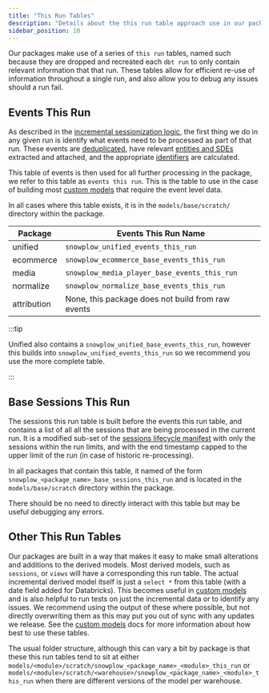 ```yaml
---
title: "This Run Tables"
description: "Details about the this run table approach use in our packages."
sidebar_position: 10
---
```


Our packages make use of a series of `this run` tables, named such because they are dropped and recreated each `dbt run` to only contain relevant information that that run. These tables allow for efficient re-use of information throughout a single run, and also allow you to debug any issues should a run fail.

## Events This Run
As described in the [incremental sessionization logic](/docs/modeling-your-data/modeling-your-data-with-dbt/package-mechanics/incremental-processing/index.md), the first thing we do in any given run is identify what events need to be processed as part of that run. These events are [deduplicated](/docs/modeling-your-data/modeling-your-data-with-dbt/package-mechanics/deduplication/index.md), have relevant [entities and SDEs](/docs/modeling-your-data/modeling-your-data-with-dbt/package-features/modeling-entities/index.md) extracted and attached, and the appropriate [identifiers](/docs/modeling-your-data/modeling-your-data-with-dbt/package-features/custom-identifiers/index.md) are calculated.

This table of events is then used for all further processing in the package, we refer to this table as `events this run`. This is the table to use in the case of building most [custom models](/docs/modeling-your-data/modeling-your-data-with-dbt/dbt-custom-models/index.md) that require the event level data. 

In all cases where this table exists, it is in the `models/base/scratch/` directory within the package.

| Package | Events This Run Name |
|---------|----------------------|
| unified | `snowplow_unified_events_this_run` |
| ecommerce |`snowplow_ecommerce_base_events_this_run` |
| media | `snowplow_media_player_base_events_this_run` |
| normalize | `snowplow_normalize_base_events_this_run` |
| attribution | None, this package does not build from raw events |

:::tip

Unified also contains a `snowplow_unified_base_events_this_run`, however this builds into `snowplow_unified_events_this_run` so we recommend you use the more complete table.

:::

## Base Sessions This Run
The sessions this run table is built before the events this run table, and contains a list of all all the sessions that are being processed in the current run. It is a modified sub-set of the [sessions lifecycle manifest](/docs/modeling-your-data/modeling-your-data-with-dbt/package-mechanics/manifest-tables/index.md) with only the sessions within the run limits, and with the end timestamp capped to the upper limit of the run (in case of historic re-processing). 

In all packages that contain this table, it named of the form `snowplow_<package_name>_base_sessions_this_run` and is located in the `models/base/scratch` directory within the package.

There should be no need to directly interact with this table but may be useful debugging any errors.

## Other This Run Tables
Our packages are built in a way that makes it easy to make small alterations and additions to the derived models. Most derived models, such as `sessions`, or `views` will have a corresponding this run table. The actual incremental derived model itself is just a `select *` from this table (with a date field added for Databricks). This becomes useful in [custom models](/docs/modeling-your-data/modeling-your-data-with-dbt/dbt-custom-models/index.md) and is also helpful to run tests on just the incremental data or to identify any issues. We recommend using the output of these where possible, but not directly overwriting them as this may put you out of sync with any updates we release. See the [custom models](/docs/modeling-your-data/modeling-your-data-with-dbt/dbt-custom-models/index.md) docs for more information about how best to use these tables.

The usual folder structure, although this can vary a bit by package is that these this run tables tend to sit at either `models/<module>/scratch/snowplow_<package_name>_<module>_this_run` or `models/<module>/scratch/<warehouse>/snowplow_<package_name>_<module>_this_run` when there are different versions of the model per warehouse.
